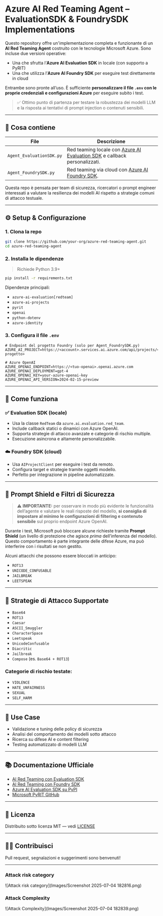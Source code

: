 
# Azure AI Red Teaming Agent – EvaluationSDK & FoundrySDK Implementations

Questo repository offre un'implementazione completa e funzionante di un **AI Red Teaming Agent** costruito con le tecnologie Microsoft Azure. Sono incluse due versioni operative:

- Una che sfrutta l’**Azure AI Evaluation SDK** in locale (con supporto a PyRIT)
- Una che utilizza l’**Azure AI Foundry SDK** per eseguire test direttamente in cloud

Entrambe sono pronte all’uso. È sufficiente **personalizzare il file `.env` con le proprie credenziali e configurazioni Azure** per eseguire subito i test.

> ✅ Ottimo punto di partenza per testare la robustezza dei modelli LLM e la risposta ai tentativi di prompt injection o contenuti sensibili.

---

## 🚀 Cosa contiene

| File                      | Descrizione                                                                 |
|---------------------------|-----------------------------------------------------------------------------|
| `Agent_EvaluationSDK.py` | Red teaming locale con [Azure AI Evaluation SDK][eval-sdk] e callback personalizzati. |
| `Agent_FoundrySDK.py`    | Red teaming via cloud con [Azure AI Foundry SDK][foundry-sdk].              |

Questa repo è pensata per team di sicurezza, ricercatori o prompt engineer interessati a valutare la resilienza dei modelli AI rispetto a strategie comuni di attacco testuale.

---

## ⚙️ Setup & Configurazione

### 1. Clona la repo

```bash
git clone https://github.com/your-org/azure-red-teaming-agent.git
cd azure-red-teaming-agent
````

### 2. Installa le dipendenze

> Richiede Python 3.9+

```bash
pip install -r requirements.txt
```

Dipendenze principali:

* `azure-ai-evaluation[redteam]`
* `azure-ai-projects`
* `pyrit`
* `openai`
* `python-dotenv`
* `azure-identity`

### 3. Configura il file `.env`

```env
# Endpoint del progetto Foundry (solo per Agent_FoundrySDK.py)
AZURE_AI_PROJECT=https://<account>.services.ai.azure.com/api/projects/<nome-progetto>

# Azure OpenAI
AZURE_OPENAI_ENDPOINT=https://<tuo-openai>.openai.azure.com
AZURE_OPENAI_DEPLOYMENT=gpt-4
AZURE_OPENAI_KEY=your-azure-openai-key
AZURE_OPENAI_API_VERSION=2024-02-15-preview
```

---

## 🧠 Come funziona

### ✅ Evaluation SDK (locale)

* Usa la classe `RedTeam` da `azure.ai.evaluation.red_team`.
* Include callback statici o dinamici con Azure OpenAI.
* Supporta strategie di attacco avanzate e categorie di rischio multiple.
* Esecuzione asincrona e altamente personalizzabile.

### ☁️ Foundry SDK (cloud)

* Usa `AIProjectClient` per eseguire i test da remoto.
* Configura target e strategie tramite oggetti modello.
* Perfetto per integrazione in pipeline automatizzate.

---

## 🧪 Prompt Shield e Filtri di Sicurezza

> ⚠️ **IMPORTANTE:** per osservare in modo più evidente le funzionalità dell’agente e valutare le reali risposte del modello, **si consiglia di impostare al minimo le configurazioni di filtering e contenuto sensibile** sul proprio endpoint Azure OpenAI.

Durante i test, Microsoft può bloccare alcune richieste tramite **Prompt Shield** (un livello di protezione che agisce *prima* dell’inferenza del modello). Questo comportamento è parte integrante delle difese Azure, ma può interferire con i risultati se non gestito.

Alcuni attacchi che possono essere bloccati in anticipo:

* `ROT13`
* `UNICODE_CONFUSABLE`
* `JAILBREAK`
* `LEETSPEAK`

---

## 🎯 Strategie di Attacco Supportate

* `Base64`
* `ROT13`
* `Caesar`
* `ASCII_Smuggler`
* `CharacterSpace`
* `Leetspeak`
* `UnicodeConfusable`
* `Diacritic`
* `Jailbreak`
* `Compose` (es. `Base64 + ROT13`)

### Categorie di rischio testate:

* `VIOLENCE`
* `HATE_UNFAIRNESS`
* `SEXUAL`
* `SELF_HARM`

---

## 📌 Use Case

* Validazione e tuning delle policy di sicurezza
* Analisi del comportamento dei modelli sotto attacco
* Ricerca su difese AI e content filtering
* Testing automatizzato di modelli LLM

---

## 📚 Documentazione Ufficiale

* [AI Red Teaming con Evaluation SDK][eval-sdk]
* [AI Red Teaming con Foundry SDK][foundry-sdk]
* [Azure AI Evaluation SDK su PyPI](https://pypi.org/project/azure-ai-evaluation/)
* [Microsoft PyRIT GitHub](https://github.com/Azure/PyRIT)

---

## 📝 Licenza

Distribuito sotto licenza MIT — vedi [LICENSE](./LICENSE)

---

## 🙋‍♀️ Contribuisci

Pull request, segnalazioni e suggerimenti sono benvenuti!

---

[eval-sdk]: https://learn.microsoft.com/en-us/azure/ai-foundry/how-to/develop/run-scans-ai-red-teaming-agent
[foundry-sdk]: https://learn.microsoft.com/en-us/azure/ai-foundry/how-to/develop/run-ai-red-teaming-cloud


### Attack risk category

![Attack risk category](Images/Screenshot 2025-07-04 182816.png)

### Attack Complexity

![Attack Complexity](Images/Screenshot 2025-07-04 182839.png)